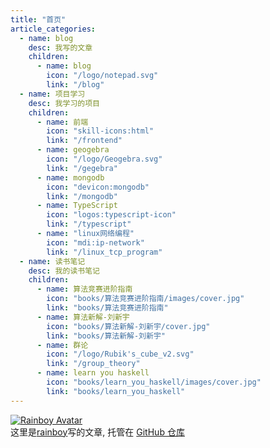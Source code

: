 ```yaml
---
title: "首页"
article_categories:
  - name: blog
    desc: 我写的文章
    children:
      - name: blog
        icon: "/logo/notepad.svg"
        link: "/blog"
  - name: 项目学习
    desc: 我学习的项目
    children:
      - name: 前端
        icon: "skill-icons:html"
        link: "/frontend"
      - name: geogebra
        icon: "/logo/Geogebra.svg"
        link: "/gegebra"
      - name: mongodb
        icon: "devicon:mongodb"
        link: "/mongodb"
      - name: TypeScript
        icon: "logos:typescript-icon"
        link: "/typescript"
      - name: "linux网络编程"
        icon: "mdi:ip-network"
        link: "/linux_tcp_program"
  - name: 读书笔记
    desc: 我的读书笔记
    children:
      - name: 算法竞赛进阶指南
        icon: "books/算法竞赛进阶指南/images/cover.jpg"
        link: "books/算法竞赛进阶指南"
      - name: 算法新解-刘新宇
        icon: "books/算法新解-刘新宇/cover.jpg"
        link: "books/算法新解-刘新宇"
      - name: 群论
        icon: "/logo/Rubik's_cube_v2.svg"
        link: "/group_theory"
      - name: learn you haskell
        icon: "books/learn_you_haskell/images/cover.jpg"
        link: "books/learn_you_haskell"
---
```


<div class="author-profile">
  <a href="https://github.com/rainboylvx" target="_blank">
    <img src="https://avatars.githubusercontent.com/u/8732377?v=4" alt="Rainboy Avatar" class="author-avatar">
  </a>
  <div class="author-info">
    这里是<a href="https://github.com/rainboylvx">rainboy</a>写的文章, 托管在 <a href="https://github.com/Rainboylvx/hugo-blog">GitHub 仓库</a>
  </div>
</div>